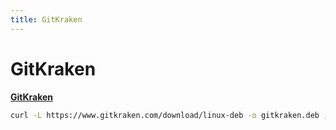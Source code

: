 ```yaml
---
title: GitKraken
---
```


# GitKraken

[**GitKraken**](https://www.gitkraken.com/)

```sh
curl -L https://www.gitkraken.com/download/linux-deb -o gitkraken.deb ; sudo dpkg -i gitkraken.deb
```
